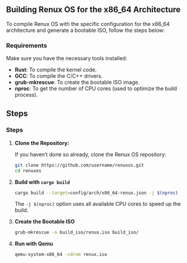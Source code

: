 ## Building Renux OS for the x86_64 Architecture

To compile Renux OS with the specific configuration for the x86_64 architecture and generate a bootable ISO, follow the steps below:

### Requirements

Make sure you have the necessary tools installed:

- **Rust**: To compile the kernel code.
- **GCC**: To compile the C/C++ drivers.
- **grub-mkrescue**: To create the bootable ISO image.
- **nproc**: To get the number of CPU cores (used to optimize the build process).
## Steps
### Steps

1. **Clone the Repository:**

   If you haven’t done so already, clone the Renux OS repository:

   ```bash
   git clone https://github.com/username/renuxos.git
   cd renuxos
   ```
2. **Build with `cargo build`**
   ```bash
   cargo build --target=config/arch/x86_64-renux.json -j $(nproc)
   ```
   The `-j $(nproc)` option uses all available CPU cores to speed up the build.

3. **Create the Bootable ISO**
   ```bash
   grub-mkrescue -o build_iso/renux.iso build_iso/
   ```
4. **Run with Qemu**
   ```bash
   qemu-system-x86_64 -cdrom renux.iso
   ```
